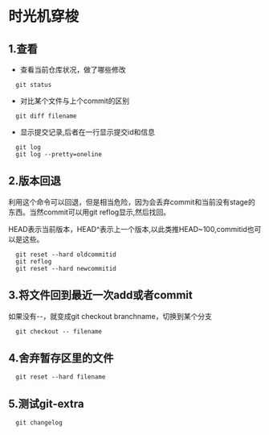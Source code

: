 # 时光机穿梭

## 1.查看

- 查看当前仓库状况，做了哪些修改

```
  git status
```

- 对比某个文件与上个commit的区别
```
  git diff filename
```

- 显示提交记录,后者在一行显示提交id和信息
```
  git log
  git log --pretty=oneline
```
## 2.版本回退
利用这个命令可以回退，但是相当危险，因为会丢弃commit和当前没有stage的东西。当然commit可以用git reflog显示,然后找回。

HEAD表示当前版本，HEAD^表示上一个版本,以此类推HEAD~100,commitid也可以是这些。
```
  git reset --hard oldcommitid
  git reflog
  git reset --hard newcommitid
```

## 3.将文件回到最近一次add或者commit
如果没有--，就变成git checkout branchname，切换到某个分支
```
  git checkout -- filename
```

## 4.舍弃暂存区里的文件
```
  git reset --hard filename
```


## 5.测试git-extra
```
  git changelog
```

